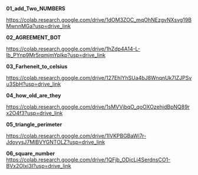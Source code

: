 **01_add_Two_NUMBERS**

https://colab.research.google.com/drive/1dOM3ZOC_mqOhNEzgvNXsvg19BMwnnMGa?usp=drive_link

**02_AGREEMENT_BOT**

https://colab.research.google.com/drive/1hZdp4A14-L-lb_PYnp9Mr5rqmjmYplkp?usp=drive_link

**03_Farheneit_to_celsius**

https://colab.research.google.com/drive/127EhlYhSUa4bJ8WnqnUk7IZJPSvu3SbH?usp=drive_link

**04_how_old_are_they**

https://colab.research.google.com/drive/1sMVVibqO_qoOXOzehjdBpNQ89rx2O4f3?usp=drive_link

**05_triangle_perimeter**

https://colab.research.google.com/drive/1IVKPBGBaWi7r-JdovysJ7MlBVYGNTOLZ?usp=drive_link

**06_square_number**
https://colab.research.google.com/drive/1QFjb_ODjcLj4SerdnsCO1-BVx2OIxi3I?usp=drive_link
